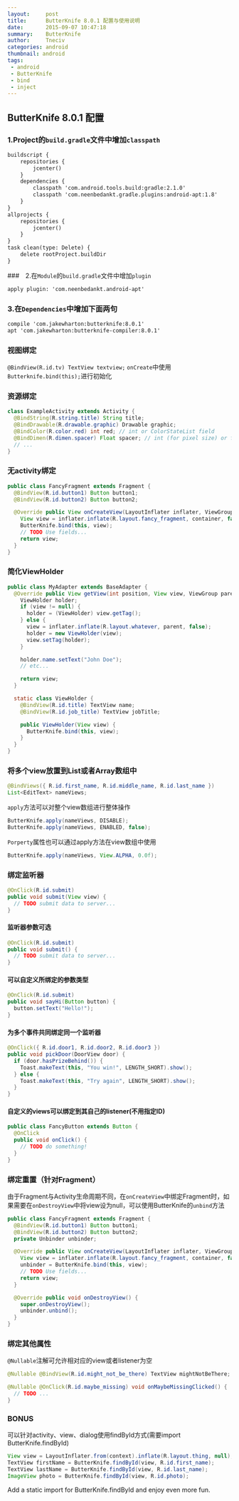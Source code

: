 ```yaml
---
layout:     post
title:      ButterKnife 8.0.1 配置与使用说明
date:       2015-09-07 10:47:18
summary:    ButterKnife
author:     Tneciv
categories: android
thumbnail: android
tags:
 - android
 - ButterKnife
 - bind
 - inject
---
```


## ButterKnife 8.0.1 配置

### 1.Project的`build.gradle`文件中增加`classpath`
```xml
buildscript {
    repositories {
        jcenter()
    }
    dependencies {
        classpath 'com.android.tools.build:gradle:2.1.0'
        classpath 'com.neenbedankt.gradle.plugins:android-apt:1.8'
    }
}
allprojects {
    repositories {
        jcenter()
    }
}
task clean(type: Delete) {
    delete rootProject.buildDir
}
```

###　2.在`Module`的`build.gradle`文件中增加`plugin`

```xml
apply plugin: 'com.neenbedankt.android-apt'
```

### 3.在`Dependencies`中增加下面两句

```xml
compile 'com.jakewharton:butterknife:8.0.1'
apt 'com.jakewharton:butterknife-compiler:8.0.1'
```

### 视图绑定

``@BindView(R.id.tv) TextView textview;``
``onCreate``中使用``Butterknife.bind(this);``进行初始化

### 资源绑定

```java
class ExampleActivity extends Activity {
  @BindString(R.string.title) String title;
  @BindDrawable(R.drawable.graphic) Drawable graphic;
  @BindColor(R.color.red) int red; // int or ColorStateList field
  @BindDimen(R.dimen.spacer) Float spacer; // int (for pixel size) or float (for exact value) field
  // ...
}
```

### 无activity绑定

```java
public class FancyFragment extends Fragment {
  @BindView(R.id.button1) Button button1;
  @BindView(R.id.button2) Button button2;

  @Override public View onCreateView(LayoutInflater inflater, ViewGroup container, Bundle savedInstanceState) {
    View view = inflater.inflate(R.layout.fancy_fragment, container, false);
    ButterKnife.bind(this, view);
    // TODO Use fields...
    return view;
  }
}
```

### 简化ViewHolder

```java
public class MyAdapter extends BaseAdapter {
  @Override public View getView(int position, View view, ViewGroup parent) {
    ViewHolder holder;
    if (view != null) {
      holder = (ViewHolder) view.getTag();
    } else {
      view = inflater.inflate(R.layout.whatever, parent, false);
      holder = new ViewHolder(view);
      view.setTag(holder);
    }

    holder.name.setText("John Doe");
    // etc...

    return view;
  }

  static class ViewHolder {
    @BindView(R.id.title) TextView name;
    @BindView(R.id.job_title) TextView jobTitle;

    public ViewHolder(View view) {
      ButterKnife.bind(this, view);
    }
  }
}
```

### 将多个view放置到List或者Array数组中

```java
@BindViews({ R.id.first_name, R.id.middle_name, R.id.last_name })
List<EditText> nameViews;
```

``apply``方法可以对整个view数组进行整体操作

```java
ButterKnife.apply(nameViews, DISABLE);
ButterKnife.apply(nameViews, ENABLED, false);
```

``Porperty``属性也可以通过apply方法在view数组中使用

```java
ButterKnife.apply(nameViews, View.ALPHA, 0.0f);
```

### 绑定监听器
```java
@OnClick(R.id.submit)
public void submit(View view) {
  // TODO submit data to server...
}
```

#### 监听器参数可选
```java
@OnClick(R.id.submit)
public void submit() {
  // TODO submit data to server...
}
```

#### 可以自定义所绑定的参数类型
```java
@OnClick(R.id.submit)
public void sayHi(Button button) {
  button.setText("Hello!");
}
```

#### 为多个事件共同绑定同一个监听器
```java
@OnClick({ R.id.door1, R.id.door2, R.id.door3 })
public void pickDoor(DoorView door) {
  if (door.hasPrizeBehind()) {
    Toast.makeText(this, "You win!", LENGTH_SHORT).show();
  } else {
    Toast.makeText(this, "Try again", LENGTH_SHORT).show();
  }
}
```

#### 自定义的views可以绑定到其自己的listener(不用指定ID)
```java
public class FancyButton extends Button {
  @OnClick
  public void onClick() {
    // TODO do something!
  }
}
```

### 绑定重置（针对Fragment）
由于Fragment与Activity生命周期不同，在``onCreateView``中绑定Fragment时，如果需要在``onDestroyView``中将view设为null，可以使用ButterKnife的``unbind``方法

```java
public class FancyFragment extends Fragment {
  @BindView(R.id.button1) Button button1;
  @BindView(R.id.button2) Button button2;
  private Unbinder unbinder;

  @Override public View onCreateView(LayoutInflater inflater, ViewGroup container, Bundle savedInstanceState) {
    View view = inflater.inflate(R.layout.fancy_fragment, container, false);
    unbinder = ButterKnife.bind(this, view);
    // TODO Use fields...
    return view;
  }

  @Override public void onDestroyView() {
    super.onDestroyView();
    unbinder.unbind();
  }
}
```

### 绑定其他属性
``@Nullable``注解可允许相对应的view或者listener为空

```java
@Nullable @BindView(R.id.might_not_be_there) TextView mightNotBeThere;

@Nullable @OnClick(R.id.maybe_missing) void onMaybeMissingClicked() {
  // TODO ...
}
```

### BONUS
可以针对activity、view、dialog使用findById方式(需要import ButterKnife.findById)

```java
View view = LayoutInflater.from(context).inflate(R.layout.thing, null);
TextView firstName = ButterKnife.findById(view, R.id.first_name);
TextView lastName = ButterKnife.findById(view, R.id.last_name);
ImageView photo = ButterKnife.findById(view, R.id.photo);
```
Add a static import for ButterKnife.findById and enjoy even more fun.


